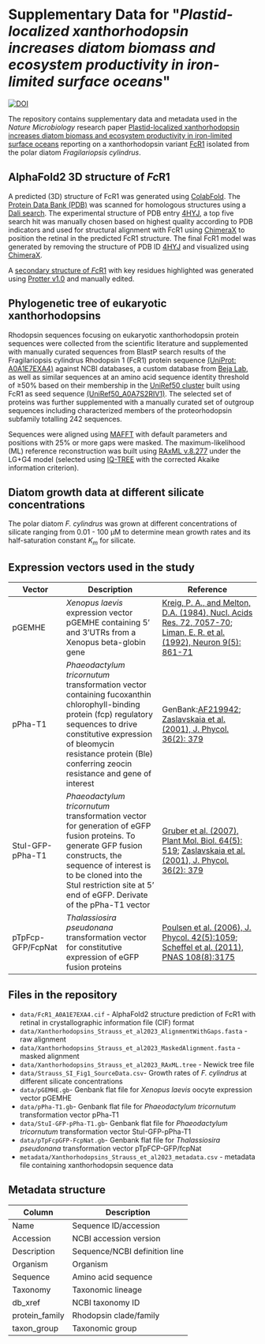 # Supplementary Data for "_Plastid-localized xanthorhodopsin increases diatom biomass and ecosystem productivity in iron-limited surface oceans_"
[![DOI](https://zenodo.org/badge/DOI/10.5281/zenodo.8386608.svg)](https://doi.org/10.5281/zenodo.8386608)

The repository contains supplementary data and metadata used in the _Nature Microbiology_ research paper [Plastid-localized xanthorhodopsin increases diatom biomass and ecosystem productivity in iron-limited surface oceans](https://www.nature.com/nmicrobiol/) reporting on a xanthorhodopsin variant [FcR1](https://www.uniprot.org/uniprotkb/A0A1E7EXA4/) isolated from the polar diatom _Fragilariopsis cylindrus_.

## AlphaFold2 3D structure of *Fc*R1
A predicted (3D) structure of FcR1 was generated using [ColabFold](https://github.com/sokrypton/ColabFold). The [Protein Data Bank (PDB)](http://rcsb.org) was scanned for homologous structures using a [Dali search](http://ekhidna2.biocenter.helsinki.fi/dali). The experimental structure of PDB entry [4HYJ](https://doi.org/10.2210/pdb4HYJ/pdb), a top five search hit was manually chosen based on highest quality according to PDB indicators and used for structural alignment with FcR1 using [ChimeraX](https://www.cgl.ucsf.edu/chimerax/) to position the retinal in the predicted FcR1 structure. The final FcR1 model was generated by removing the structure of PDB ID [4HYJ](https://doi.org/10.2210/pdb4HYJ/pdb) and visualized using [ChimeraX](https://www.cgl.ucsf.edu/chimerax/).

A [secondary structure of *Fc*R1](http://wlab.ethz.ch/protter/#up=A0A1E7EXA4&nterm=phobius.nterm&tm=PHOBIUS.TM,255-272&mc=whitesmoke&lc=blue&tml=none&numbers&legend&n:retinal%20Schiff%20base%20K-261,cc:white,fc:deeppink,bc:deeppink=261&n:proton%20donor%20glutamic%20acid%20E-132,cc:white,fc:black,bc:black=132&n:proton%20acceptor%20aspartic%20acid%20D-121,cc:white,fc:black,bc:black=121&n:spectral%20tuning%20Lys-129,cc:white,fc:limegreen,bc:limegreen=129&n:retinal%20binding%20pocket,cc:white,fc:dimgray,bc:dimgray=119,122,126,160,161,165,181,184,185,188,226,229,230,233,253,260&n:Lysine-rich%20motif,s:diamond,cc:white,fc:orange,bc:orange=21-30&n:potential%20signal%20peptide,cc:white,fc:red,bc:red=1-14&format=svg) with key residues highlighted was generated using [Protter v1.0](https://github.com/ulo/Protter) and manually edited.

## Phylogenetic tree of eukaryotic xanthorhodopsins
Rhodopsin sequences focusing on eukaryotic xanthorhodopsin protein sequences were collected from the scientific literature and supplemented with manually curated sequences from BlastP search results of the Fragilariopsis cylindrus Rhodopsin 1 (FcR1) protein sequence [(UniProt: A0A1E7EXA4)](https://www.uniprot.org/uniprotkb/A0A1E7EXA4/) against NCBI databases, a custom database from [Beja Lab](https://github.com/BejaLab), as well as similar sequences at an amino acid sequence identity threshold of ≥50% based on their membership in the [UniRef50 cluster](https://www.uniprot.org/uniref/) built using FcR1 as seed sequence [(UniRef50_A0A7S2RIV1)](https://www.uniprot.org/uniref/UniRef50_A0A7S2RIV1). The selected set of proteins was further supplemented with a manually curated set of outgroup sequences including characterized members of the proteorhodopsin subfamily totalling 242 sequences.

Sequences were aligned using [MAFFT](https://mafft.cbrc.jp/alignment/software/) with default parameters and positions with 25% or more gaps were masked. The maximum-likelihood (ML) reference reconstruction was built using [RAxML v.8.277](https://github.com/stamatak/standard-RAxML) under the LG+G4 model (selected using [IQ-TREE](https://github.com/Cibiv/IQ-TREE) with the corrected Akaike information criterion).

## Diatom growth data at different silicate concentrations
The polar diatom _F. cylindrus_ was grown at different concentrations of silicate ranging from 0.01 - 100 µM to determine mean growth rates and its half-saturation constant _K<sub>m</sub>_ for silicate.

## Expression vectors used in the study
| Vector | Description | Reference |
| ---- | ---- | ---- |
| pGEMHE | _Xenopus laevis_ expression vector pGEMHE containing 5’ and 3’UTRs from a Xenopus beta-globin gene | [Kreig, P. A., and Melton, D.A. (1984), Nucl. Acids Res. 72, 7057-70](https://doi.org/10.1093/nar/12.18.7057); [Liman, E. R. et al. (1992), Neuron 9(5): 861-71](https://doi.org/10.1016/0896-6273(92)90239-A) |
| pPha-T1 | _Phaeodactylum tricornutum_ transformation vector containing fucoxanthin chlorophyll-binding protein (fcp) regulatory sequences to drive constitutive expression of bleomycin resistance protein (Ble) conferring zeocin resistance and gene of interest | GenBank:[AF219942](https://www.ncbi.nlm.nih.gov/nuccore/AF219942); [Zaslavskaia et al. (2001), J. Phycol. 36(2): 379](https://doi.org/10.1046/j.1529-8817.2000.99164.x)|
| StuI-GFP-pPha-T1 | _Phaeodactylum tricornutum_ transformation vector for generation of eGFP fusion proteins. To generate GFP fusion constructs, the sequence of interest is to be cloned into the StuI restriction site at 5’ end of eGFP. Derivate of the pPha-T1 vector | [Gruber et al. (2007), Plant Mol. Biol. 64(5): 519](https://doi.org/10.1007/s11103-007-9171-x); [Zaslavskaia et al. (2001), J. Phycol. 36(2): 379](https://doi.org/10.1046/j.1529-8817.2000.99164.x) |
| pTpFcp-GFP/FcpNat | _Thalassiosira pseudonana_ transformation vector for constitutive expression of eGFP fusion proteins | [Poulsen et al. (2006), J. Phycol. 42(5):1059](https://doi.org/10.1111/j.1529-8817.2006.00269.x); [Scheffel et al. (2011), PNAS 108(8):3175](https://doi.org/10.1073/pnas.1012842108) |

## Files in the repository
+ `data/FcR1_A0A1E7EXA4.cif` - AlphaFold2 structure prediction of FcR1 with retinal in crystallographic information file (CIF) format
+ `data/Xanthorhodopsins_Strauss_et_al2023_AlignmentWithGaps.fasta` - raw alignment
+ `data/Xanthorhodopsins_Strauss_et_al2023_MaskedAlignment.fasta` - masked alignment
+ `data/Xanthorhodopsins_Strauss_et_al2023_RAxML.tree` - Newick tree file
+ `data/Strauss_SI_Fig1_SourceData.csv`- Growth rates of _F. cylindrus_ at different silicate concentrations
+ `data/pGEMHE.gb`- Genbank flat file for _Xenopus laevis_ oocyte expression vector pGEMHE
+ `data/pPha-T1.gb`- Genbank flat file for _Phaeodactylum tricornutum_ transformation vector pPha-T1
+ `data/StuI-GFP-pPha-T1.gb`- Genbank flat file for _Phaeodactylum tricornutum_ transformation vector StuI-GFP-pPha-T1
+ `data/pTpFcpGFP-FcpNat.gb`- Genbank flat file for _Thalassiosira pseudonana_ transformation vector pTpFCP-GFP/fcpNat
+ `metadata/Xanthorhodopsins_Strauss_et_al2023_metadata.csv` - metadata file containing xanthorhodopsin sequence data

## Metadata structure
| Column | Description |
| --- | --- |
| Name | Sequence ID/accession |
| Accession | NCBI  accession version |
| Description | Sequence/NCBI definition line |
| Organism | Organism |
| Sequence | Amino acid sequence |
| Taxonomy | Taxonomic lineage |
| db_xref | NCBI taxonomy ID |
| protein_family | Rhodopsin clade/family |
| taxon_group | Taxonomic group |
